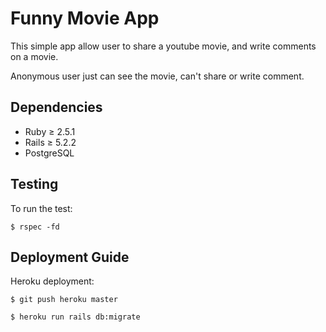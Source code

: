# Funny Movie App

This simple app allow user to share a youtube movie, and write comments on a movie.

Anonymous user just can see the movie, can't share or write comment.

## Dependencies
* Ruby &#x2265; 2.5.1
* Rails &#x2265; 5.2.2
* PostgreSQL

## Testing

To run the test:

    $ rspec -fd

## Deployment Guide

Heroku deployment:

    $ git push heroku master

    $ heroku run rails db:migrate
